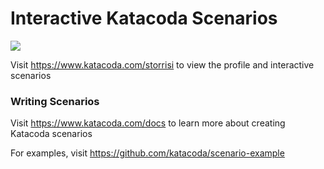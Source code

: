 # Interactive Katacoda Scenarios

[![](http://shields.katacoda.com/katacoda/storrisi/count.svg)](https://www.katacoda.com/storrisi "Get your profile on Katacoda.com")

Visit https://www.katacoda.com/storrisi to view the profile and interactive scenarios

### Writing Scenarios
Visit https://www.katacoda.com/docs to learn more about creating Katacoda scenarios

For examples, visit https://github.com/katacoda/scenario-example
